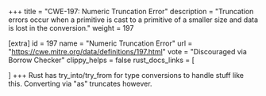 +++
title = "CWE-197: Numeric Truncation Error"
description	= "Truncation errors occur when a primitive is cast to a primitive of a smaller size and data is lost in the conversion."
weight = 197

[extra]
id = 197
name = "Numeric Truncation Error"
url = "https://cwe.mitre.org/data/definitions/197.html"
vote = "Discouraged via Borrow Checker"
clippy_helps = false
rust_docs_links = [
	
]
+++
Rust has try_into/try_from for type conversions to handle stuff like this. Converting via "as" truncates however.
